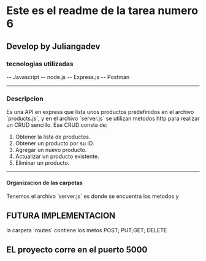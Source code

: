 # Este es el readme de la tarea numero 6

## Develop by Juliangadev

### tecnologias utilizadas

-- Javascript
-- node.js
-- Express.js
-- Postman

---

### Descripcion

Es una API en express que lista unos productos predefinidos en el archivo ´products.js´, y en el archivo ´server.js´ se utilizan metodos http para realizar un CRUD sencillo. Ese CRUD consta de:

1. Obtener la lista de productos.
2. Obtener un producto por su ID.
3. Agregar un nuevo producto.
4. Actualizar un producto existente.
5. Eliminar un producto.

---

#### Organizacion de las carpetas

Tenemos el archivo ´server.js´ es donde se encuentra los metodos y

## FUTURA IMPLEMENTACION

la carpeta ´routes´ contiene los metos POST; PUT;GET; DELETE

## EL proyecto corre en el puerto 5000
